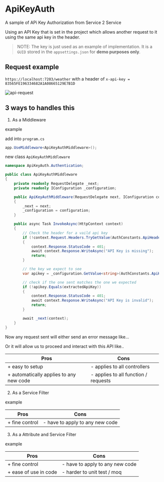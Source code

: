 # ApiKeyAuth
 A sample of APi Key Authorization from Service 2 Service

Using an API Key that is set in the project which allows another request to it using the same api key in the header.

> NOTE: The key is just used as an example of implementation. It is a `GUID` stored in the `appsettings.json` for **demo purposes only**.

## Request example

`https://localhost:7203/weather` with a header of `x-api-key = 83565FE196334682A1A08665129E7B1D`

![api-request](https://user-images.githubusercontent.com/20805058/225124197-6d75eb84-10e6-4685-a1c3-f8a76ef9236c.png)

## 3 ways to handles this

1. As a Middleware

example

add into `program.cs`
```C#
app.UseMiddleware<ApiKeyAuthMiddleware>();
```

new class `ApiKeyAuthMiddleware`
```C#
namespace ApiKeyAuth.Authentication;

public class ApiKeyAuthMiddleware
{
    private readonly RequestDelegate _next;
    private readonly IConfiguration _configuration;

    public ApiKeyAuthMiddleware(RequestDelegate next, IConfiguration configuration)
    {
        _next = next;
        _configuration = configuration;
    }

    public async Task InvokeAsync(HttpContext context)
    {
        // Check the header for a vaild api key
        if (!context.Request.Headers.TryGetValue(AuthConstants.ApiHeaderName, out var extractedApiKey))
        {
            context.Response.StatusCode = 401;
            await context.Response.WriteAsync("API Key is missing");
            return;
        }

        // the key we expect to see
        var apikey = _configuration.GetValue<string>(AuthConstants.ApiKeySectionName);

        // check if the one sent matches the one we expected
        if (!apikey.Equals(extractedApiKey))
        {
            context.Response.StatusCode = 401;
            await context.Response.WriteAsync("API Key is invalid");
            return;
        }

        await _next(context);
    }
}
```

Now any request sent will either send an error message like...



Or it will allow us to proceed and interact with this API like..



| Pros  | Cons |
| ------------- | ------------- |
| + easy to setup  | - applies to all controllers  |
| + automatically applies to any new code | - applies to all function / requests  |


2. As a Service Filter

example

| Pros  | Cons |
| ------------- | ------------- |
| + fine control  | - have to apply to any new code  |


3. As a Attribute and Service Filter

example

| Pros  | Cons |
| ------------- | ------------- |
| + fine control  | - have to apply to any new code  |
| + ease of use in code  | - harder to unit test / moq  |